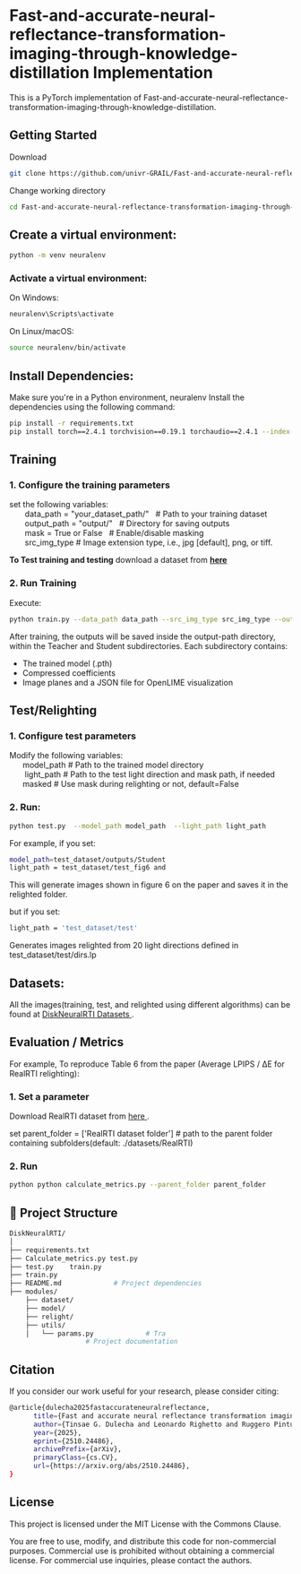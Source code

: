 # Fast-and-accurate-neural-reflectance-transformation-imaging-through-knowledge-distillation Implementation
This is a PyTorch implementation of Fast-and-accurate-neural-reflectance-transformation-imaging-through-knowledge-distillation. 

## Getting Started
Download  
```bash
git clone https://github.com/univr-GRAIL/Fast-and-accurate-neural-reflectance-transformation-imaging-through-knowledge-distillation.git

```
Change working directory
```bash
cd Fast-and-accurate-neural-reflectance-transformation-imaging-through-knowledge-distillation
```
## Create a virtual environment:   
```bash
python -m venv neuralenv  
```
### Activate a virtual environment:  
On Windows: 
```bash
neuralenv\Scripts\activate  
```
On Linux/macOS:  
```bash
source neuralenv/bin/activate  
```
## Install Dependencies:   
Make sure you're in a Python environment, neuralenv
Install the dependencies using the following command:    
```bash    
pip install -r requirements.txt  
pip install torch==2.4.1 torchvision==0.19.1 torchaudio==2.4.1 --index-url https://download.pytorch.org/whl/cu124
```
## Training
###  1. Configure the training parameters
   set the following variables:   
&nbsp;&nbsp;&nbsp;&nbsp;&nbsp;&nbsp; data_path   = "your_dataset_path/"  &nbsp; # Path to your training dataset  
&nbsp;&nbsp;&nbsp;&nbsp;&nbsp;&nbsp; output_path = "output/"          &nbsp;    # Directory for saving outputs  
&nbsp;&nbsp;&nbsp;&nbsp;&nbsp;&nbsp; mask = True or False  &nbsp; # Enable/disable masking  
&nbsp;&nbsp;&nbsp;&nbsp;&nbsp;&nbsp; src_img_type  # Image extension type, i.e., jpg [default], png, or tiff.

**To Test training and testing** download a dataset from <a href="https://univr-my.sharepoint.com/:f:/g/personal/tinsaegebrechristos_dulecha_univr_it/EkVPviXq86VGjixc6Ti18SoBdkKTOeaWqBlQzV09rpdHfg?e=cY54V6" text-decoration="none" target="_blank">**here** </a> 


### 2.  Run Training  
   Execute:  
   ```bash
python train.py --data_path data_path --src_img_type src_img_type --output_path output_path
   ```  
After training, the outputs will be saved inside the output-path directory, within the Teacher and Student subdirectories. Each subdirectory contains:
- The trained model (.pth) 
- Compressed coefficients
- Image planes and a JSON file for OpenLIME visualization

## Test/Relighting  
### 1. Configure test parameters   
Modify the following variables:  
&nbsp;&nbsp;&nbsp;&nbsp;&nbsp;&nbsp;model_path # Path to the trained model directory  
&nbsp;&nbsp;&nbsp;&nbsp;&nbsp;&nbsp; light_path   # Path to the test light direction and mask path, if needed  
&nbsp;&nbsp;&nbsp;&nbsp;&nbsp;&nbsp;masked # Use mask during relighting or not, default=False

### 2. Run:  
```bash
python test.py  --model_path model_path  --light_path light_path
```  

For example, if you set: 
```bash 
model_path=test_dataset/outputs/Student 
light_path = test_dataset/test_fig6 and
```
This will generate images shown in figure 6 on the paper and saves it in the relighted folder. 

but if you set:
```bash 
light_path = 'test_dataset/test'
``` 
Generates images relighted from 20 light directions defined in test_dataset/test/dirs.lp



## Datasets:

All the images(training, test, and relighted using different algorithms) can be found at 
<a href="https://univr-my.sharepoint.com/:f:/g/personal/tinsaegebrechristos_dulecha_univr_it/Er4M2DWps1FDjLce2Ssd3pYByROXPOKOeeYATFjhl261cQ?e=0ClcJ9" text-decoration="none" target="_blank"> DiskNeuralRTI Datasets </a>.

##  Evaluation / Metrics
For example, To reproduce Table 6 from the paper (Average LPIPS / ΔE for RealRTI relighting):

### 1. Set a parameter
 Download RealRTI dataset from 
 <a href="https://univr-my.sharepoint.com/:f:/g/personal/tinsaegebrechristos_dulecha_univr_it/EjRfAl2DeppAsDLDo5rkr0gBg1-54GrN3WYzLIKQRu2yPg?e=fbv2tp" target="_blank"> here </a>.  
 
 set parent_folder = ['RealRTI dataset folder'] # path to the parent folder containing subfolders(default: ./datasets/RealRTI) 
 
### 2. Run
``` bash
python python calculate_metrics.py --parent_folder parent_folder
```
## 📁 Project Structure

```bash
DiskNeuralRTI/
│
├── requirements.txt  
├── Calculate_metrics.py test.py 
├── test.py    train.py   
├── train.py  
├── README.md             # Project dependencies
├── modules/                 
    ├── dataset/                   
    ├── model/
    ├── relight/                  
    ├── utils/
    │   └── params.py             # Tra         
                   # Project documentation
```

## Citation

If you consider our work useful for your research, please consider citing:

```bash
@article{dulecha2025fastaccurateneuralreflectance,
      title={Fast and accurate neural reflectance transformation imaging through knowledge distillation}, 
      author={Tinsae G. Dulecha and Leonardo Righetto and Ruggero Pintus and Enrico Gobbetti and Andrea Giachetti},
      year={2025},
      eprint={2510.24486},
      archivePrefix={arXiv},
      primaryClass={cs.CV},
      url={https://arxiv.org/abs/2510.24486}, 
}
```
## License

This project is licensed under the MIT License with the Commons Clause.

You are free to use, modify, and distribute this code for non-commercial purposes. Commercial use is prohibited without obtaining a commercial license. For commercial use inquiries, please contact the authors.




